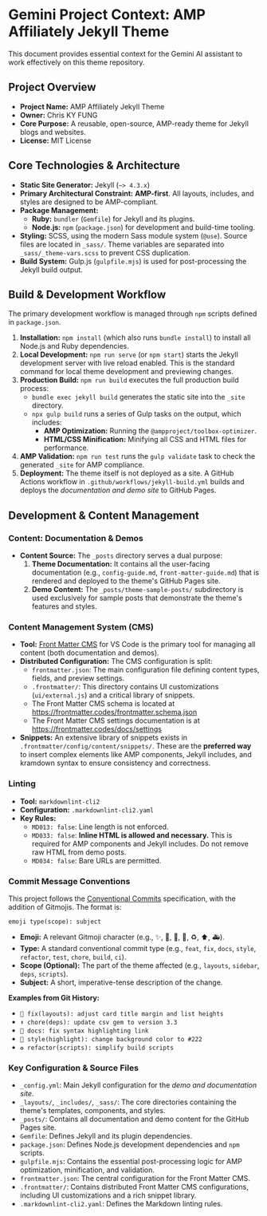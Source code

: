 # Gemini Project Context: AMP Affiliately Jekyll Theme

This document provides essential context for the Gemini AI assistant to work effectively on this theme repository.

## Project Overview

- **Project Name:** AMP Affiliately Jekyll Theme
- **Owner:** Chris KY FUNG
- **Core Purpose:** A reusable, open-source, AMP-ready theme for Jekyll blogs and websites.
- **License:** MIT License

## Core Technologies & Architecture

- **Static Site Generator:** Jekyll (`~> 4.3.x`)
- **Primary Architectural Constraint:** **AMP-first**. All layouts, includes, and styles are designed to be AMP-compliant.
- **Package Management:**
  - **Ruby:** `bundler` (`Gemfile`) for Jekyll and its plugins.
  - **Node.js:** `npm` (`package.json`) for development and build-time tooling.
- **Styling:** SCSS, using the modern Sass module system (`@use`). Source files are located in `_sass/`. Theme variables are separated into `_sass/_theme-vars.scss` to prevent CSS duplication.
- **Build System:** Gulp.js (`gulpfile.mjs`) is used for post-processing the Jekyll build output.

## Build & Development Workflow

The primary development workflow is managed through `npm` scripts defined in `package.json`.

1. **Installation:** `npm install` (which also runs `bundle install`) to install all Node.js and Ruby dependencies.
2. **Local Development:** `npm run serve` (or `npm start`) starts the Jekyll development server with live reload enabled. This is the standard command for local theme development and previewing changes.
3. **Production Build:** `npm run build` executes the full production build process:
    - `bundle exec jekyll build` generates the static site into the `_site` directory.
    - `npx gulp build` runs a series of Gulp tasks on the output, which includes:
        - **AMP Optimization:** Running the `@ampproject/toolbox-optimizer`.
        - **HTML/CSS Minification:** Minifying all CSS and HTML files for performance.
4. **AMP Validation:** `npm run test` runs the `gulp validate` task to check the generated `_site` for AMP compliance.
5. **Deployment:** The theme itself is not deployed as a site. A GitHub Actions workflow in `.github/workflows/jekyll-build.yml` builds and deploys the _documentation and demo site_ to GitHub Pages.

## Development & Content Management

### Content: Documentation & Demos

- **Content Source:** The `_posts` directory serves a dual purpose:
    1. **Theme Documentation:** It contains all the user-facing documentation (e.g., `config-guide.md`, `front-matter-guide.md`) that is rendered and deployed to the theme's GitHub Pages site.
    2. **Demo Content:** The `_posts/theme-sample-posts/` subdirectory is used exclusively for sample posts that demonstrate the theme's features and styles.

### Content Management System (CMS)

- **Tool:** [Front Matter CMS](https://frontmatter.codes/) for VS Code is the primary tool for managing all content (both documentation and demos).
- **Distributed Configuration:** The CMS configuration is split:
  - `frontmatter.json`: The main configuration file defining content types, fields, and preview settings.
  - `.frontmatter/`: This directory contains UI customizations (`ui/external.js`) and a critical library of snippets.
  - The Front Matter CMS schema is located at https://frontmatter.codes/frontmatter.schema.json
  - The Front Matter CMS settings documentation is at https://frontmatter.codes/docs/settings
- **Snippets:** An extensive library of snippets exists in `.frontmatter/config/content/snippets/`. These are the **preferred way** to insert complex elements like AMP components, Jekyll includes, and kramdown syntax to ensure consistency and correctness.

### Linting

- **Tool:** `markdownlint-cli2`
- **Configuration:** `.markdownlint-cli2.yaml`
- **Key Rules:**
  - `MD013: false`: Line length is not enforced.
  - `MD033: false`: **Inline HTML is allowed and necessary.** This is required for AMP components and Jekyll includes. Do not remove raw HTML from demo posts.
  - `MD034: false`: Bare URLs are permitted.

### Commit Message Conventions

This project follows the [Conventional Commits](https://www.conventionalcommits.org/) specification, with the addition of Gitmojis. The format is:

`emoji type(scope): subject`

- **Emoji:** A relevant Gitmoji character (e.g., ✨, 🐛, 📝, 🎨, ♻️, ⬆️, 🚑).
- **Type:** A standard conventional commit type (e.g., `feat`, `fix`, `docs`, `style`, `refactor`, `test`, `chore`, `build`, `ci`).
- **Scope (Optional):** The part of the theme affected (e.g., `layouts`, `sidebar`, `deps`, `scripts`).
- **Subject:** A short, imperative-tense description of the change.

**Examples from Git History:**

- `🐛 fix(layouts): adjust card title margin and list heights`
- `⬆️ chore(deps): update csv gem to version 3.3`
- `📝 docs: fix syntax highlighting link`
- `🎨 style(highlight): change background color to #222`
- `♻️ refactor(scripts): simplify build scripts`

### Key Configuration & Source Files

- `_config.yml`: Main Jekyll configuration for the _demo and documentation site_.
- `_layouts/`, `_includes/`, `_sass/`: The core directories containing the theme's templates, components, and styles.
- `_posts/`: Contains all documentation and demo content for the GitHub Pages site.
- `Gemfile`: Defines Jekyll and its plugin dependencies.
- `package.json`: Defines Node.js development dependencies and `npm` scripts.
- `gulpfile.mjs`: Contains the essential post-processing logic for AMP optimization, minification, and validation.
- `frontmatter.json`: The central configuration for the Front Matter CMS.
- `.frontmatter/`: Contains distributed Front Matter CMS configurations, including UI customizations and a rich snippet library.
- `.markdownlint-cli2.yaml`: Defines the Markdown linting rules.
